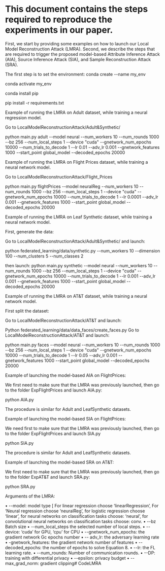 # This document contains the steps required to reproduce the experiments in our paper.



First, we start by providing some examples on how to launch our Local Model Reconstruction Attack (LMRA). Second, we describe the steps that are required to trigger the proposed model-based Attribute Inference Attack (AIA), Source Inference Attack (SIA), and Sample Reconstruction Attack (SRA).


The first step is to set the environment:
conda create --name my_env

conda activate my_env

conda install pip

pip install -r requirements.txt



Example of running the LMRA on Adult dataset, while training a neural regression model.

Go to LocalModelReconstructionAttack/Adult&Synthetic/

python main.py adult --model neural --num_workers 10 --num_rounds 1000 --bz 256 --num_local_steps 1 --device "cuda" --gnetwork_num_epochs 10000 --num_trials_to_decode 1 --lr 0.01 --adv_lr 0.001 --gnetwork_features 1000 --start_point global_model --decoded_epochs 20000

Example of running the LMRA on Flight Prices dataset, while training a neural network model.

Go to LocalModelReconstructionAttack/Flight_Prices

python main.py flightPrices --model neuralReg --num_workers 10 --num_rounds 1000 --bz 256 --num_local_steps 1 --device "cuda" --gnetwork_num_epochs 10000 --num_trials_to_decode 1 --lr 0.0001 --adv_lr 0.001 --gnetwork_features 1000 --start_point global_model --decoded_epochs 20000

Example of running the LMRA on Leaf Synthetic dataset, while training a neural network model.

First, generate the data:

Go to LocalModelReconstructionAttack/Adult&Synthetic/ and launch:

python federated_learning/data/synthetic.py --num_workers 10 --dimension 100 --num_clusters 5 --num_classes 2

then launch:
python main.py synthetic --model neural --num_workers 10 --num_rounds 1000 --bz 256 --num_local_steps 1 --device "cuda" --gnetwork_num_epochs 10000 --num_trials_to_decode 1 --lr 0.001 --adv_lr 0.001 --gnetwork_features 1000 --start_point global_model --decoded_epochs 20000

Example of running the LMRA on AT&T dataset, while training a neural network model.

First split the dataset:

Go to LocalModelReconstructionAttack/AT&T and launch:

Python federated_learning/data/data_faces/create_faces.py
Go to LocalModelReconstructionAttack/AT&T and launch:

python main.py faces --model neural --num_workers 10 --num_rounds 1000 --bz 256 --num_local_steps 1 --device "cuda" --gnetwork_num_epochs 10000 --num_trials_to_decode 1 --lr 0.05 --adv_lr 0.001 --gnetwork_features 1000 --start_point global_model --decoded_epochs 20000

Example of launching the model-based AIA on FlightPrices:

We first need to make sure that the LMRA was previously launched, then go to the folder ExpFlightPrices and launch AIA.py:

python AIA.py

The procedure is similar for Adult and LeafSynthetic datasets.

Example of launching the model-based SIA on FlightPrices:

We need first to make sure that the LMRA was previously launched, then go to the folder ExpFlightPrices and launch SIA.py

python SIA.py

The procedure is similar for Adult and LeafSynthetic datasets.

Example of launching the model-based SRA on AT&T:

We first need to make sure that the LMRA was previously launched, then go to the folder ExpAT&T and launch SRA.py:

python SRA.py




Arguments of the LMRA:

•	--model: model type [ For linear regression choose ‘linearRegression’, For ‘Neural regression choose ‘neuralReg’, for logistic regression choose ‘linear’, for neural networks on classification tasks choose: ‘neural’, for convolutional neural networks on classification tasks choose: conv.
•	--bz  Batch size
•	 --num_local_steps  the selected number of local steps.
•	--device: ‘cuda’ for GPU, ‘cpu’ for CPU
•	--gnetwork_num_epochs: the gradient network Gc epochs number
•	-- adv_lr: the adversary learning rate
•	-gnetwork_features: the gradient network number of features
•	--decoded_epochs: the number of epochs to solve Equation 8.
•	--lr: the FL learning rate.
•	--num_rounds: Number of communication rounds.
•	--DP: training with differential privacy
•	--epsilon: privacy budget
•	--max_grad_norm: gradient clipping# CodeLMRA
